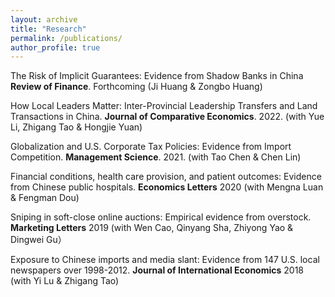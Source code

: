 ```yaml
---
layout: archive
title: "Research"
permalink: /publications/
author_profile: true
---
```

   The Risk of Implicit Guarantees: Evidence from Shadow Banks in China **Review of Finance**. Forthcoming (Ji Huang & Zongbo Huang)
   
   How Local Leaders Matter: Inter-Provincial Leadership Transfers and Land Transactions in China. **Journal of Comparative Economics**. 2022. (with Yue Li, Zhigang Tao & Hongjie Yuan)

   Globalization and U.S. Corporate Tax Policies: Evidence from Import Competition. **Management Science**. 2021. (with Tao Chen & Chen Lin)

  Financial conditions, health care provision, and patient outcomes: Evidence from Chinese public hospitals. **Economics Letters** 2020 (with Mengna Luan & Fengman Dou)

  Sniping in soft-close online auctions: Empirical evidence from overstock. **Marketing Letters** 2019 (with Wen Cao, Qinyang Sha, Zhiyong Yao & Dingwei Gu）

  Exposure to Chinese imports and media slant: Evidence from 147 U.S. local newspapers over 1998-2012. **Journal of International Economics** 2018  (with Yi Lu & Zhigang Tao)

 
